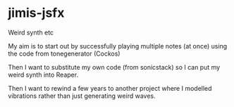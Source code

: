 # jimis-jsfx

Weird synth etc

My aim is to start out by successfully playing multiple notes (at once)
using the code from tonegenerator (Cockos)

Then I want to substitute my own code (from sonicstack) so I can put my weird synth into Reaper.

Then I want to rewind a few years to another project where I modelled vibrations rather than just
generating weird waves.

